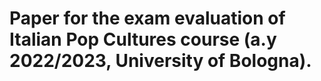 # Paper for the exam evaluation of Italian Pop Cultures course (a.y 2022/2023, University of Bologna).
